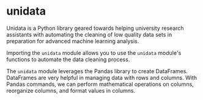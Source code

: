 # unidata

Unidata is a Python library geared towards helping university research assistants with automating the cleaning of low quality data sets in preparation for advanced machine learning analysis.

Importing the `unidata` module allows you to use the `unidata` module's functions to automate the data cleaning process. 

The `unidata` module leverages the Pandas library to create DataFrames. DataFrames are very helpful in managing data with rows and columns. With Pandas commands, we can perform mathematical operations on columns, reorganize columns, and format values in columns. 
